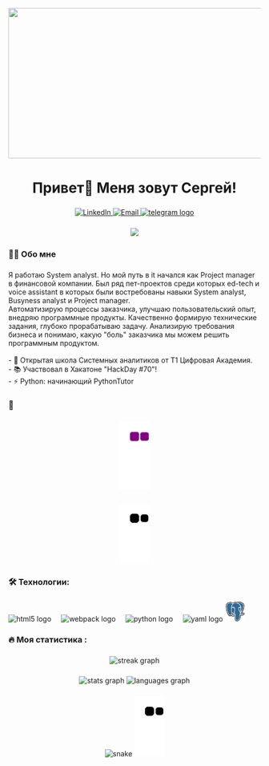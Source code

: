 <br clear="both">

<div align="center">
  <img height="300" width="600" src="https://user-images.githubusercontent.com/74038190/225813708-98b745f2-7d22-48cf-9150-083f1b00d6c9.gif"  />
</div>

###

<h1 align="center">Привет👋 Меня зовут Сергей!</h1>

###

<div align="center">
  <a href="https://www.linkedin.com/in/sergkiselov" target="_blank">
    <img src="https://img.shields.io/badge/LinkedIn-blue?style=for-the-badge&logo=linkedin&logoColor=white" height="25" alt="LinkedIn" />
  </a>
  <a href="mailto:kyselov.sergii@gmail.com" target="_blank">
    <img src="https://img.shields.io/static/v1?message=Email&logo=gmail&label=&color=EA4335&logoColor=white&labelColor=&style=for-the-badge" height="25" alt="Email" />
</a>
  <a href="https://t.me/sergsys" target="_blank">
    <img src="https://img.shields.io/static/v1?message=Telegram&logo=telegram&label=&color=2CA5E0&logoColor=white&labelColor=&style=for-the-badge" height="25" alt="telegram logo"  />
  </a>
</div>

###

<div align="center">
<img src="https://visitor-badge.laobi.icu/badge?page_id=SergKys.SergKys" />
</div>

###

<h3 align="left">👩‍💻  Обо мне</h3>

###

<p align="left">Я работаю System analyst. Но мой путь в it начался как Project manager в финансовой компании. Был ряд пет-проектов среди которых ed-tech и voice assistant в которых были востребованы навыки System analyst, Busyness analyst и Project manager. 
<br>Автоматизирую процессы заказчика, улучшаю пользовательский опыт, внедряю программные продукты. Качественно формирую технические задания, глубоко прорабатываю задачу. Анализирую требования бизнеса и понимаю, какую "боль" заказчика мы можем решить программным продуктом.<br>
<br>- 🔭 Открытая школа Системных аналитиков от Т1 Цифровая Академия.
<br>- 📚 Участвовал в Хакатоне "HackDay #70"!
<br>- ⚡ Python: начинающий
PythonTutor</p>

###
<h3 align="left">📕 </h3>


###

<p align="center">
  <img width="60"
   src="https://github.com/SergKys/Main/blob/output/github-contribution-grid-snake.gif" alt="snake gif"/>
</p>

###

<p align="center">
  <img width="60" 
   src="https://github.com/SergKys/Main/blob/output/github-contribution-grid-snake.svg" alt="snake svg"/>
</p>

###



###

<h3 align="left">🛠 Технологии:</h3>

###

<div align="left">
  <img src="https://cdn.jsdelivr.net/gh/devicons/devicon/icons/html5/html5-original.svg" height="40" alt="html5 logo"  />
  <img width="12" />
  <img src="https://cdn.simpleicons.org/webpack/8DD6F9" height="40" alt="webpack logo"  />
  <img width="12" />
  <img src="https://skillicons.dev/icons?i=py" height="40" alt="python logo"  />
  <img width="12" />
  <img src="https://simpleicons.org/icons/yaml.svg" height="40" alt="yaml logo" />
  <span style="width: 12px;"></span>
  <img src="https://raw.githubusercontent.com/devicons/devicon/master/icons/postgresql/postgresql-original.svg" title="postgresql" alt="postgresql" width="40" height="40"/>&nbsp
</div>


###

<h3 align="left">🔥   Моя статистика :</h3>

###

<div align="center">
  <img src="https://streak-stats.demolab.com?user=SergKys&locale=en&mode=daily&theme=dark&hide_border=false&border_radius=5&order=3" height="220" alt="streak graph" />
</div>

###

<div align="center">
  <img src="https://github-readme-stats.vercel.app/api?username=SergKys&hide_title=false&hide_rank=false&show_icons=true&include_all_commits=true&count_private=true&disable_animations=false&theme=dracula&locale=en&hide_border=false&order=1" height="150" alt="stats graph"  />
  <img src="https://github-readme-stats.vercel.app/api/top-langs?username=SergKys&locale=en&hide_title=false&layout=compact&card_width=320&langs_count=5&theme=dracula&hide_border=false&order=2" height="150" alt="languages graph"  />
</div>

###

<p align="center">
 <img width="600" src="assets/github-snake.svg" alt="snake"/>
 <img width="60" 
   src="https://github.com/SergKys/Main/blob/output/github-contribution-grid-snake.svg" alt="snake svg"/>
</p>
